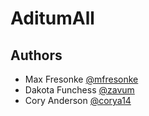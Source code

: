# AditumAll

## Authors
- Max Fresonke [@mfresonke](https://github.com/mfresonke)
- Dakota Funchess [@zavum](https://github.com/zavum)
- Cory Anderson [@corya14](https://github.com/corya14)
